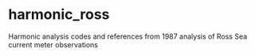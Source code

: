 # harmonic_ross
Harmonic analysis codes and references from 1987 analysis of Ross Sea current meter observations
